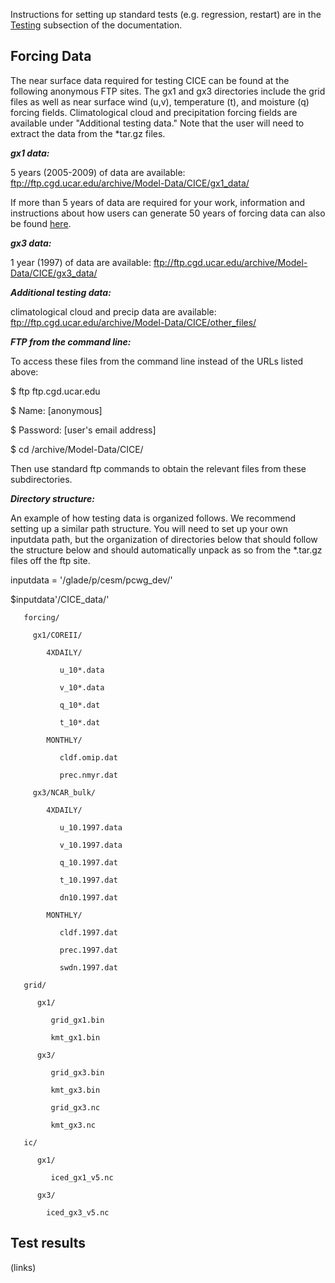 Instructions for setting up standard tests (e.g. regression, restart) are in the 
[Testing](https://cice-consortium.github.io/CICE/cice_7_testing.html) subsection of the documentation.

## Forcing Data

The near surface data required for testing CICE can be found at the following anonymous FTP sites. The gx1 and gx3 directories include the grid files as well as near surface wind (u,v), temperature (t), and moisture (q) forcing fields. Climatological cloud and precipitation forcing fields are available under "Additional testing data." Note that the user will need to extract the data from the *tar.gz files.

_**gx1 data:**_

5 years (2005-2009) of data are available: ftp://ftp.cgd.ucar.edu/archive/Model-Data/CICE/gx1_data/

If more than 5 years of data are required for your work, information and instructions about how users can generate 50 years of forcing data can also be found [here](ftp://ftp.cgd.ucar.edu/archive/Model-Data/CICE/gx1_50yr_generation/gx1scrip.tar.gz). 

_**gx3 data:**_

1 year (1997) of data are available: ftp://ftp.cgd.ucar.edu/archive/Model-Data/CICE/gx3_data/

_**Additional testing data:**_ 

climatological cloud and precip data are available: ftp://ftp.cgd.ucar.edu/archive/Model-Data/CICE/other_files/

_**FTP from the command line:**_

To access these files from the command line instead of the URLs listed above:

$ ftp ftp.cgd.ucar.edu

$ Name: [anonymous]

$ Password: [user's email address]

$ cd /archive/Model-Data/CICE/

Then use standard ftp commands to obtain the relevant files from these subdirectories.

_**Directory structure:**_

An example of how testing data is organized follows. We recommend setting up a similar path structure. You will need to set up your own inputdata path, but the organization of directories below that should follow the structure below and should automatically unpack as so from the *.tar.gz files off the ftp site.

inputdata = '/glade/p/cesm/pcwg_dev/'

   $inputdata'/CICE_data/'

       forcing/

         gx1/COREII/

            4XDAILY/

               u_10*.data

               v_10*.data

               q_10*.dat

               t_10*.dat

            MONTHLY/

               cldf.omip.dat

               prec.nmyr.dat

         gx3/NCAR_bulk/

            4XDAILY/

               u_10.1997.data

               v_10.1997.data

               q_10.1997.dat

               t_10.1997.dat

               dn10.1997.dat

            MONTHLY/

               cldf.1997.dat

               prec.1997.dat

               swdn.1997.dat

       grid/

          gx1/

             grid_gx1.bin

             kmt_gx1.bin

          gx3/

             grid_gx3.bin

             kmt_gx3.bin

             grid_gx3.nc

             kmt_gx3.nc

       ic/

          gx1/
   
             iced_gx1_v5.nc

          gx3/

            iced_gx3_v5.nc


## Test results
(links)
